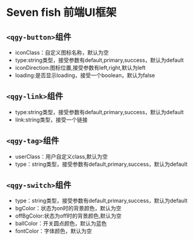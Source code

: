 # Seven fish 前端UI框架
## ```<qgy-button>```组件
+ iconClass：自定义图标名称，默认为空
+ type:string类型，接受参数有default,primary,success，默认为default
+ iconDirection:图标位置,接受参数有left,right,默认为left
+ loading:是否显示loading，接受一个boolean，默认为false
## ```<qgy-link>```组件
+ type:string类型，接受参数有default,primary,success，默认为default
+ link:string类型，接受一个链接
## ```<qgy-tag>```组件
+ userClass：用户自定义class,默认为空
+ type：string类型，接受参数有default,primary,success，默认为default
## ```<qgy-switch>```组件
+ type：string类型，接受参数有default,primary,success，默认为default
+ bgColor：状态为on时的背景颜色，默认为空
+ offBgColor:状态为off时的背景颜色,默认为空
+ ballColor：开关圆点颜色，默认为蓝色
+ fontColor：字体颜色，默认为空
